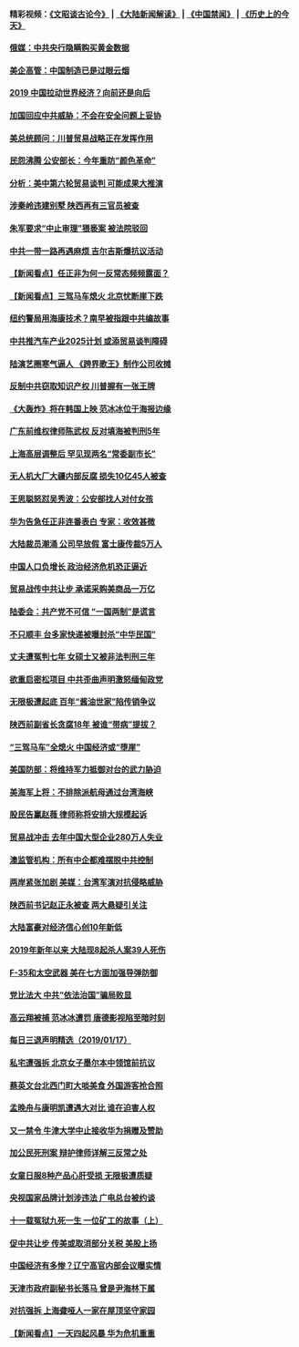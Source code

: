 #### 精彩视频：[《文昭谈古论今》](https://github.com/gfw-breaker/wenzhao/blob/master/README.md?t=01190330) | [《大陆新闻解读》](https://github.com/gfw-breaker/ntdtv-comedy/blob/master/README.md?t=01190330) | [《中国禁闻》](https://github.com/gfw-breaker/ntdtv-news/blob/master/README.md?t=01190330) | [《历史上的今天》](https://github.com/gfw-breaker/today-in-history/blob/master/README.md?t=01190330) 


#### [俄媒：中共央行隐瞒购买黄金数据](../pages/nsc413/n10986524.md?t=01190330) 

#### [美企高管：中国制造已是过眼云烟](../pages/nsc413/n10986529.md?t=01190330) 

#### [2019 中国拉动世界经济？向前还是向后](../pages/nsc413/n10984514.md?t=01190330) 

#### [加国回应中共威胁：不会在安全问题上妥协](../pages/nsc413/n10986394.md?t=01190330) 

#### [美总统顾问：川普贸易战略正在发挥作用](../pages/nsc413/n10986320.md?t=01190330) 

#### [民怨沸腾 公安部长：今年重防“颜色革命”](../pages/nsc413/n10986275.md?t=01190330) 

#### [分析：美中第六轮贸易谈判 可能成果大推演](../pages/nsc413/n10986382.md?t=01190330) 

#### [涉秦岭违建别墅 陕西再有三官员被查](../pages/nsc413/n10986418.md?t=01190330) 

#### [朱军要求“中止审理”猥亵案 被法院驳回](../pages/nsc413/n10986325.md?t=01190330) 

#### [中共一带一路再遇麻烦 吉尔吉斯爆抗议活动](../pages/nsc413/n10986292.md?t=01190330) 

#### [【新闻看点】任正非为何一反常态频频露面？](../pages/nsc413/n10986037.md?t=01190330) 

#### [【新闻看点】三驾马车熄火 北京忧断崖下跌](../pages/nsc413/n10985700.md?t=01190330) 

#### [纽约警局用海康技术？南早被指跟中共编故事](../pages/nsc413/n10986039.md?t=01190330) 

#### [中共推汽车产业2025计划 或添贸易谈判障碍](../pages/nsc413/n10985839.md?t=01190330) 

#### [陆演艺圈寒气逼人 《跨界歌王》制作公司收摊](../pages/nsc413/n10986124.md?t=01190330) 

#### [反制中共窃取知识产权 川普握有一张王牌](../pages/nsc413/n10986046.md?t=01190330) 

#### [《大轰炸》将在韩国上映 范冰冰位于海报边缘](../pages/nsc413/n10985894.md?t=01190330) 

#### [广东前维权律师陈武权 反对填海被判刑5年](../pages/nsc413/n10986226.md?t=01190330) 

#### [上海高层调整后 罕见现两名“常委副市长”](../pages/nsc413/n10985934.md?t=01190330) 

#### [无人机大厂大疆内部反腐 损失10亿45人被查](../pages/nsc413/n10986148.md?t=01190330) 

#### [王思聪怒怼吴秀波：公安部找人对付女孩](../pages/nsc413/n10986117.md?t=01190330) 

#### [华为告急任正非连番表白 专家：收效甚微](../pages/nsc413/n10985868.md?t=01190330) 

#### [大陆裁员潮涌 公司早放假 富士康传裁5万人](../pages/nsc413/n10985994.md?t=01190330) 

#### [中国人口负增长 政治经济危机恐正逼近](../pages/nsc413/n10985692.md?t=01190330) 

#### [贸易战传中共让步 承诺采购美商品一万亿](../pages/nsc413/n10985900.md?t=01190330) 

#### [陆委会：共产党不可信 “一国两制”是谎言](../pages/nsc413/n10985432.md?t=01190330) 


#### [不只顺丰 台多家快递被曝封杀“中华民国”](../pages/nsc413/n10985496.md?t=01190330) 

#### [丈夫遭冤判七年 女硕士又被非法判刑三年](../pages/nsc413/n10985228.md?t=01190330) 

#### [欲重启密松项目 中共歪曲声明激怒缅甸政党](../pages/nsc413/n10985667.md?t=01190330) 

#### [无限极遭起底 百年“酱油世家”陷传销争议](../pages/nsc413/n10985221.md?t=01190330) 

#### [陕西前副省长贪腐18年 被谁“带病”提拔？](../pages/nsc413/n10985168.md?t=01190330) 

#### [“三驾马车”全熄火 中国经济或“堕崖”](../pages/nsc413/n10984390.md?t=01190330) 

#### [美国防部：将维持军力抵御对台的武力胁迫](../pages/nsc413/n10984862.md?t=01190330) 

#### [美海军上将：不排除派航母通过台湾海峡](../pages/nsc413/n10984943.md?t=01190330) 

#### [股民告赢赵薇 律师称将安排大规模起诉](../pages/nsc413/n10984509.md?t=01190330) 

#### [贸易战冲击 去年中国大型企业280万人失业](../pages/nsc413/n10984118.md?t=01190330) 

#### [澳监管机构：所有中企都难摆脱中共控制](../pages/nsc413/n10983591.md?t=01190330) 

#### [两岸紧张加剧 美媒：台湾军演对抗侵略威胁](../pages/nsc413/n10984788.md?t=01190330) 

#### [陕西前书记赵正永被查 两大悬疑引关注](../pages/nsc413/n10984037.md?t=01190330) 

#### [大陆富豪对经济信心创10年新低](../pages/nsc413/n10984247.md?t=01190330) 

#### [2019年新年以来 大陆现8起杀人案39人死伤](../pages/nsc413/n10984285.md?t=01190330) 

#### [F-35和太空武器 美在七方面加强导弹防御](../pages/nsc413/n10984126.md?t=01190330) 

#### [党比法大 中共“依法治国”骗局败显](../pages/nsc413/n10974732.md?t=01190330) 

#### [高云翔被捕 范冰冰遭罚 唐德影视陷至暗时刻](../pages/nsc413/n10980601.md?t=01190330) 

#### [每日三退声明精选（2019/01/17）](../pages/nsc413/n10984179.md?t=01190330) 

#### [私宅遭强拆 北京女子墨尔本中领馆前抗议](../pages/nsc413/n10983712.md?t=01190330) 

#### [蔡英文台北西门町大啖美食 外国游客抢合照](../pages/nsc413/n10983859.md?t=01190330) 

#### [孟晚舟与康明凯遭遇大对比 谁在迫害人权](../pages/nsc413/n10983804.md?t=01190330) 

#### [又一禁令 牛津大学中止接收华为捐赠及赞助](../pages/nsc413/n10983708.md?t=01190330) 

#### [加公民死刑案 辩护律师详解三反常之处](../pages/nsc413/n10983300.md?t=01190330) 

#### [女童日服8种产品心肝受损 无限极遭质疑](../pages/nsc413/n10982980.md?t=01190330) 

#### [央视国家品牌计划涉违法 广电总台被约谈](../pages/nsc413/n10983546.md?t=01190330) 

#### [十一载冤狱九死一生 一位矿工的故事（上）](../pages/nsc413/n10979863.md?t=01190330) 

#### [促中共让步 传美或取消部分关税 美股上扬](../pages/nsc413/n10983410.md?t=01190330) 

#### [中国经济有多惨？辽宁高官内部会议曝实情](../pages/nsc413/n10983259.md?t=01190330) 

#### [天津市政府副秘书长落马 曾是尹海林下属](../pages/nsc413/n10983365.md?t=01190330) 

#### [对抗强拆 上海聋哑人一家在屋顶坚守家园](../pages/nsc413/n10983268.md?t=01190330) 

#### [【新闻看点】一天四起风暴 华为危机重重](../pages/nsc413/n10983081.md?t=01190330) 

